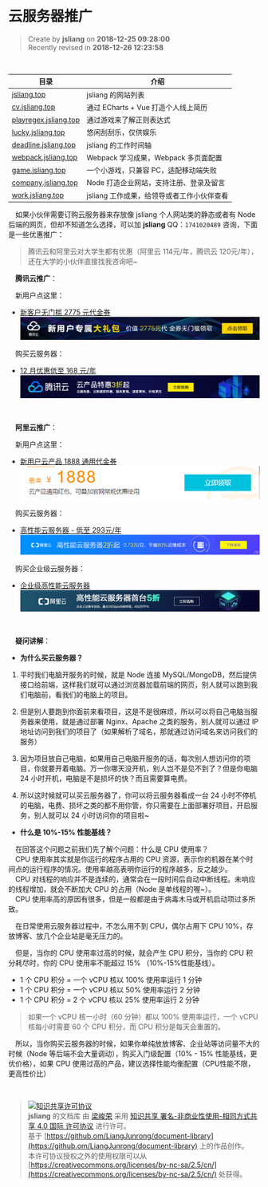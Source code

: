 云服务器推广
===

> Create by **jsliang** on **2018-12-25 09:28:00**  
> Recently revised in **2018-12-26 12:23:58**

<br>

| 目录                                                   | 介绍                                       |
| ------------------------------------------------------ | ------------------------------------------ |
| [jsliang.top](http://jsliang.top/)                     | jsliang 的网站列表                         |
| [cv.jsliang.top](http://cv.jsliang.top/#/)             | 通过 ECharts + Vue 打造个人线上简历        |
| [playregex.jsliang.top](http://playregex.jsliang.top/) | 通过游戏来了解正则表达式                   |
| [lucky.jsliang.top](http://lucky.jsliang.top/)         | 悠闲刮刮乐，仅供娱乐                       |
| [deadline.jsliang.top](http://deadline.jsliang.top/)   | jsliang 的工作时间轴                       |
| [webpack.jsliang.top](http://webpack.jsliang.top/)     | Webpack 学习成果，Webpack 多页面配置       |
| [game.jsliang.top](http://game.jsliang.top/)           | 一个小游戏，只兼容 PC，适配移动端失败      |
| [company.jsliang.top](http://company.jsliang.top/)     | Node 打造企业网站，支持注册、登录及留言    |
| [work.jsliang.top](http://work.jsliang.top/)           | jsliang 工作成果，给领导或者工作小伙伴查看 |

&emsp;如果小伙伴需要订购云服务器来存放像 jsliang 个人网站类的静态或者有 Node 后端的网页，但却不知道怎么选择，可以加 **jsliang** QQ：`1741020489` 咨询，下面是一些优惠推广：  

> 腾讯云和阿里云对大学生都有优惠（阿里云 114元/年，腾讯云 120元/年），还在大学的小伙伴直接找我咨询吧~

&emsp;**腾讯云推广**：  

&emsp;新用户点这里：  
* [新客户无门槛 2775 元代金券](https://cloud.tencent.com/redirect.php?redirect=1025&cps_key=49f647c99fce1a9f0b4e1eeb1be484c9&from=console)  
![图](../../public-repertory/img/seek-tencent-1.jpg)

&emsp;购买云服务器：  
* [12 月优惠低至 168 元/年](https://cloud.tencent.com/redirect.php?redirect=1014&cps_key=49f647c99fce1a9f0b4e1eeb1be484c9&from=console)
![图](../../public-repertory/img/seek-tencent-2.jpg)

<br>

&emsp;**阿里云推广**：  

&emsp;新用户点这里：
* [新用户云产品 1888 通用代金券](https://promotion.aliyun.com/ntms/yunparter/invite.html?userCode=w7hismrh)
![图](../../public-repertory/img/seek-ali-1.png)

&emsp;购买云服务器：  
* [高性能云服务器 - 低至 293元/年](https://promotion.aliyun.com/ntms/act/qwbk.html?userCode=w7hismrh) 
![图](../../public-repertory/img/seek-ali-2.png)

&emsp;购买企业级云服务器：  
* [企业级高性能云服务器](https://promotion.aliyun.com/ntms/act/enterprise-discount.html?userCode=w7hismrh)
![图](../../public-repertory/img/seek-ali-3.jpg)

<br>

&emsp;**疑问讲解**：

* **为什么买云服务器？**

1. 平时我们电脑开服务的时候，就是 Node 连接 MySQL/MongoDB，然后提供接口给前端，这样我们就可以通过浏览器加载前端的网页，别人就可以跑到我们电脑前，看我们的电脑上的项目。

2. 但是别人要跑到你面前来看项目，这是不是很麻烦，所以可以将自己电脑当服务器来使用，就是通过部署 Nginx、Apache 之类的服务，别人就可以通过 IP 地址访问到我们的项目了（如果解析了域名，那就通过访问域名来访问我们的服务）

3. 因为项目放自己电脑，如果用自己电脑开服务的话，每次别人想访问你的项目，你就要开着电脑。万一你哪天没开机，别人岂不是见不到了？但是你电脑 24 小时开机，电脑是不是损坏的快？而且需要算电费。

4. 所以这时候就可以买云服务器了，你可以将云服务器看成一台 24 小时不停机的电脑，电费、损坏之类的都不用你管，你只需要在上面部署好项目，开启服务，别人就可以 24 小时访问你的项目啦~


* **什么是 10%-15% 性能基线？**

&emsp;在回答这个问题之前我们先了解个问题：什么是 CPU 使用率？  
&emsp;CPU 使用率其实就是你运行的程序占用的 CPU 资源，表示你的机器在某个时间点的运行程序的情况。使用率越高表明你运行的程序越多，反之越少。  
&emsp;CPU 对线程的响应并不是连续的，通常会在一段时间后自动中断线程。未响应的线程增加，就会不断加大 CPU 的占用（Node 是单线程的喔~）。  
&emsp;CPU 使用率高的原因有很多，但是一般都是由于病毒木马或开机启动项过多所致。

&emsp;在日常使用云服务器过程中，不怎么用不到 CPU，偶尔占用下 CPU 10%，存放博客、放几个企业站是毫无压力的。

&emsp;但是，当你的 CPU 使用率过高的时候，就会产生 CPU 积分，当你的 CPU 积分耗尽时，你的 CPU 使用率不能超过 15% （10%-15%性能基线）。

* 1 个 CPU 积分 = 一个 vCPU 核以 100% 使用率运行 1 分钟
* 1 个 CPU 积分 = 一个 vCPU 核以 50% 使用率运行 2 分钟
* 1 个 CPU 积分 = 2 个 vCPU 核以 25% 使用率运行 2 分钟

> 如果一个 vCPU 核一小时（60 分钟）都以 100% 使用率运行，一个 vCPU 核每小时需要 60 个 CPU 积分，而 CPU 积分是每天会重置的。

&emsp;所以，当你购买云服务器的时候，如果你单纯放放博客、企业站等访问量不大的时候（Node 等后端不会大量调动），购买入门级配置（10% - 15% 性能基线，更优价格），如果 CPU 使用过高的产品，建议选择性能均衡配置（CPU性能不限，更高性价比）

<br>

> [![知识共享许可协议](https://i.creativecommons.org/l/by-nc-sa/4.0/88x31.png)](http://creativecommons.org/licenses/by-nc-sa/4.0/)  
> **jsliang** 的文档库</a> 由 [梁峻荣](https://github.com/LiangJunrong/document-library) 采用 [知识共享 署名-非商业性使用-相同方式共享 4.0 国际 许可协议](http://creativecommons.org/licenses/by-nc-sa/4.0/) 进行许可。  
> 基于 [https://github.om/LiangJunrong/document-library](https://github.om/LiangJunrong/document-library) 上的作品创作。  
> 本许可协议授权之外的使用权限可以从 [https://creativecommons.org/licenses/by-nc-sa/2.5/cn/](https://creativecommons.org/licenses/by-nc-sa/2.5/cn/) 处获得。